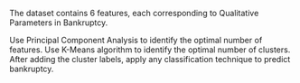 The dataset contains 6 features, each corresponding to Qualitative Parameters in Bankruptcy.

Use Principal Component Analysis to identify the optimal number of features.
Use K-Means algorithm to identify the optimal number of clusters.
After adding the cluster labels, apply any classification technique to predict bankruptcy.
